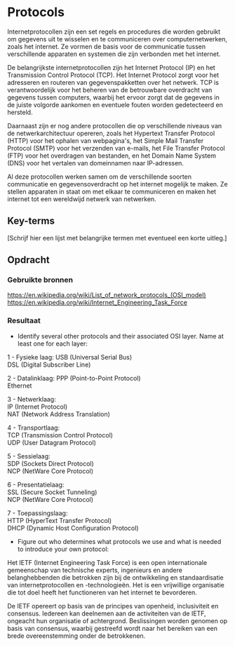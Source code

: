 # Protocols
Internetprotocollen zijn een set regels en procedures die worden gebruikt om gegevens uit te wisselen en te communiceren over computernetwerken, zoals het internet. Ze vormen de basis voor de communicatie tussen verschillende apparaten en systemen die zijn verbonden met het internet.

De belangrijkste internetprotocollen zijn het Internet Protocol (IP) en het Transmission Control Protocol (TCP). Het Internet Protocol zorgt voor het adresseren en routeren van gegevenspakketten over het netwerk. TCP is verantwoordelijk voor het beheren van de betrouwbare overdracht van gegevens tussen computers, waarbij het ervoor zorgt dat de gegevens in de juiste volgorde aankomen en eventuele fouten worden gedetecteerd en hersteld.

Daarnaast zijn er nog andere protocollen die op verschillende niveaus van de netwerkarchitectuur opereren, zoals het Hypertext Transfer Protocol (HTTP) voor het ophalen van webpagina's, het Simple Mail Transfer Protocol (SMTP) voor het verzenden van e-mails, het File Transfer Protocol (FTP) voor het overdragen van bestanden, en het Domain Name System (DNS) voor het vertalen van domeinnamen naar IP-adressen.

Al deze protocollen werken samen om de verschillende soorten communicatie en gegevensoverdracht op het internet mogelijk te maken. Ze stellen apparaten in staat om met elkaar te communiceren en maken het internet tot een wereldwijd netwerk van netwerken.

## Key-terms
[Schrijf hier een lijst met belangrijke termen met eventueel een korte uitleg.]

## Opdracht
### Gebruikte bronnen
https://en.wikipedia.org/wiki/List_of_network_protocols_(OSI_model)  
https://en.wikipedia.org/wiki/Internet_Engineering_Task_Force  


### Resultaat
- Identify several other protocols and their associated OSI layer. Name at least one for each layer:

1 - Fysieke laag: 
USB  (Universal Serial Bus)  
DSL  (Digital Subscriber Line)  

2 - Datalinklaag:
PPP (Point-to-Point Protocol)  
Ethernet

3 - Netwerklaag:  
IP (Internet Protocol)  
NAT (Network Address Translation)  

4 - Transportlaag:  
TCP (Transmission Control Protocol)  
UDP (User Datagram Protocol)  

5 - Sessielaag:  
SDP (Sockets Direct Protocol)  
NCP (NetWare Core Protocol)  

6 - Presentatielaag:  
SSL (Secure Socket Tunneling)  
NCP (NetWare Core Protocol)  

7 - Toepassingslaag:  
HTTP (HyperText Transfer Protocol)  
DHCP (Dynamic Host Configuration Protocol)

- Figure out who determines what protocols we use and what is needed to introduce your own protocol:

Het IETF (Internet Engineering Task Force) is een open internationale gemeenschap van technische experts, ingenieurs en andere belanghebbenden die betrokken zijn bij de ontwikkeling en standaardisatie van internetprotocollen en -technologieën. Het is een vrijwillige organisatie die tot doel heeft het  functioneren van het internet te bevorderen.

De IETF opereert op basis van de principes van openheid, inclusiviteit en consensus. Iedereen kan deelnemen aan de activiteiten van de IETF, ongeacht hun organisatie of achtergrond. Beslissingen worden genomen op basis van consensus, waarbij gestreefd wordt naar het bereiken van een brede overeenstemming onder de betrokkenen.